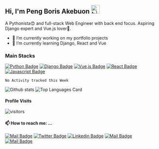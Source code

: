  ## Hi, I'm Peng Boris Akebuon <img src="https://user-images.githubusercontent.com/1303154/88677602-1635ba80-d120-11ea-84d8-d263ba5fc3c0.gif" width="28px" alt="hi">

 A Pythonista😍 and full-stack Web Engineer with back end focus. Aspiring Django expert and Vue.js lover🤗.
 
- 🔭 I’m currently working on my portfolio projects
- 🌱 I’m currently learning Django, React and Vue

<!--START_SECTION:waka-->
<!--END_SECTION:waka-->

### Main Stacks

[![Python Badge](https://img.shields.io/badge/-Python-646464?style=for-the-badge&labelColor=black&logo=python&logoColor=4B8BBE)](#)
[![Django Badge](https://img.shields.io/badge/-Django-3C873A?style=for-the-badge&labelColor=black&logo=django&logoColor=3C873A)](#)
[![Vue.js Badge](https://img.shields.io/badge/-vue.js-35495e?style=for-the-badge&labelColor=black&logo=vue.js&logoColor=42b883)](#)
[![React Badge](https://img.shields.io/badge/-React-61DBFB?style=for-the-badge&labelColor=black&logo=react&logoColor=61DBFB)](#)
[![Javascript Badge](https://img.shields.io/badge/-Javascript-F0DB4F?style=for-the-badge&labelColor=black&logo=javascript&logoColor=F0DB4F)](#)

<!--START_SECTION:waka-->
```text
No Activity tracked this Week
```
<!--END_SECTION:waka-->


![Github stats](https://github-readme-stats.vercel.app/api?username=itzomen&theme=vue&show_icons=true&count_private=true)
![Top Languages Card](https://github-readme-stats.vercel.app/api/top-langs/?username=itzomen&theme=vue&layout=compact) 
 
 #### Profile Visits 

![visitors](https://visitor-badge.glitch.me/badge?page_id=itzomen)

#### 📫 How to reach me: ...

[![Mail Badge](https://img.shields.io/badge/-itzomen-c0392b?style=flat&labelColor=c0392b&logo=gmail&logoColor=white)](mailto:peng.akebuon2468@gmail.com)
[![Twitter Badge](https://img.shields.io/badge/-@itz_an_omen-1ca0f1?style=flat&labelColor=1ca0f1&logo=twitter&logoColor=white&link=https://twitter.com/itz_an_omen)](https://twitter.com/itz_an_omen/) [![Linkedin Badge](https://img.shields.io/badge/-Peng_Boris_Akebuon-0e76a8?style=flat&labelColor=0e76a8&logo=linkedin&logoColor=white)](https://www.linkedin.com/in/peng-boris-akebuon-0b8ba0195/)
 [![Mail Badge](https://img.shields.io/badge/-Academy_Omen-e74c3c?style=flat&labelColor=e74c3c&logo=youtube&logoColor=white)](https://https://www.youtube.com/channel/UCknaAfNfqKQDQFnqP2zMA6A?view_as=subscriber)  [![Mail Badge](https://img.shields.io/badge/-@itz_an_omen-405DE6?style=flat&labelColor=5851DB&logo=instagram&logoColor=white)](https://instagram.com/itz_an_omen)
